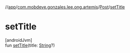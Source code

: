 //[app](../../../index.md)/[com.mobdeve.gonzales.lee.ong.artemis](../index.md)/[Post](index.md)/[setTitle](set-title.md)

# setTitle

[androidJvm]\
fun [setTitle](set-title.md)(title: [String](https://kotlinlang.org/api/latest/jvm/stdlib/kotlin/-string/index.html)?)
